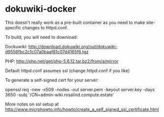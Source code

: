 # dokuwiki-docker

This doesn't really work as a pre-built container as you need to make site-specific changes to httpd.conf.

To build, you will need to download:

Dockuwiki: 
  http://download.dokuwiki.org/out/dokuwiki-d9556fbc2c1c07a0baaf81c07d4165f6.tgz

PHP:
  http://php.net/get/php-5.6.12.tar.bz2/from/a/mirror
 

Default httpd.conf assumes ssl (change httpd.conf if you like)

To generate a self-signed cert for your server:

openssl req -new -x509 -nodes -out server.pem -keyout server.key -days 3650 -subj '/CN=admin-wiki.rosalind.compute.estate'

More notes on ssl setup at http://www.microhowto.info/howto/create_a_self_signed_ssl_certificate.html 
